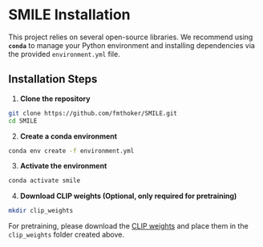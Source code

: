 # SMILE Installation

This project relies on several open-source libraries. We recommend using **`conda`** to manage your Python environment and installing dependencies via the provided `environment.yml` file.

## Installation Steps
1. **Clone the repository**
```bash
git clone https://github.com/fmthoker/SMILE.git
cd SMILE
```
2. **Create a conda environment**
```bash
conda env create -f environment.yml
```
3. **Activate the environment**
```bash
conda activate smile
```
4. **Download CLIP weights (Optional, only required for pretraining)** 
```bash
mkdir clip_weights
```
For pretraining, please download the [CLIP weights](https://huggingface.co/fmthoker/SMILE/resolve/main/clip_weights/ViT-B-16.pt) and place them in the `clip_weights` folder created above.

